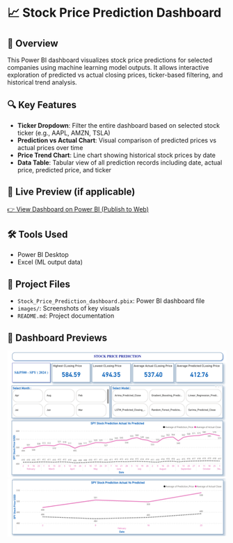 # 📈 Stock Price Prediction Dashboard

## 📌 Overview
This Power BI dashboard visualizes stock price predictions for selected companies using machine learning model outputs. It allows interactive exploration of predicted vs actual closing prices, ticker-based filtering, and historical trend analysis.

## 🔍 Key Features
- **Ticker Dropdown**: Filter the entire dashboard based on selected stock ticker (e.g., AAPL, AMZN, TSLA)
- **Prediction vs Actual Chart**: Visual comparison of predicted prices vs actual prices over time
- **Price Trend Chart**: Line chart showing historical stock prices by date
- **Data Table**: Tabular view of all prediction records including date, actual price, predicted price, and ticker

## 📎 Live Preview (if applicable)
[👉 View Dashboard on Power BI (Publish to Web)](https://app.powerbi.com/reportEmbed?reportId=2d3b1ef6-1b78-45af-8d58-372c902f3f3f&autoAuth=true&ctid=a8eec281-aaa3-4dae-ac9b-9a398b9215e7)

## 🛠 Tools Used
- Power BI Desktop
- Excel (ML output data)

## 📁 Project Files
- `Stock_Price_Prediction_dashboard.pbix`: Power BI dashboard file
- `images/`: Screenshots of key visuals
- `README.md`: Project documentation

## 📸 Dashboard Previews

![Overview](images/Dashboard_.png)
![Prediction vs Actual](images/Part.png)
